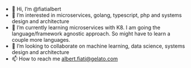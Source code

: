 - 👋 Hi, I’m @fiatialbert
- 👀 I’m interested in microservices, golang, typescript, php and systems design and architecture
- 🌱 I’m currently learning microservices with K8. I am going the language/framework agnostic approach. So might have to learn a couple more languages.
- 💞️ I’m looking to collaborate on machine learning, data science, systems design and architecture
- 📫 How to reach me albert.fiati@gelato.com

<!---
fiatialbert/fiatialbert is a ✨ special ✨ repository because its `README.md` (this file) appears on your GitHub profile.
You can click the Preview link to take a look at your changes.
--->
